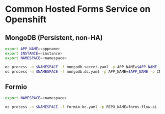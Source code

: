 # Common Hosted Forms Service on Openshift

## MongoDB (Persistent, non-HA)

```sh
export APP_NAME=<appname>
export INSTANCE=<instance>
export NAMESPACE=<namespace>

oc process -n $NAMESPACE -f mongodb.secret.yaml -p APP_NAME=$APP_NAME -p INSTANCE=$INSTANCE -o yaml | oc apply -n $NAMESPACE -f -
oc process -n $NAMESPACE -f mongodb.dc.yaml -p APP_NAME=$APP_NAME -p INSTANCE=$INSTANCE -o yaml | oc apply -n $NAMESPACE -f -
```

## Formio

```sh
export NAMESPACE=<namespace>

oc process -n $NAMESPACE -f formio.bc.yaml -p REPO_NAME=forms-flow-ai -p JOB_NAME=jujaga -p SOURCE_REPO_REF=master -p SOURCE_REPO_URL=https://github.com/AOT-Technologies/forms-flow-ai -o yaml | oc apply -n $NAMESPACE -f -
```

